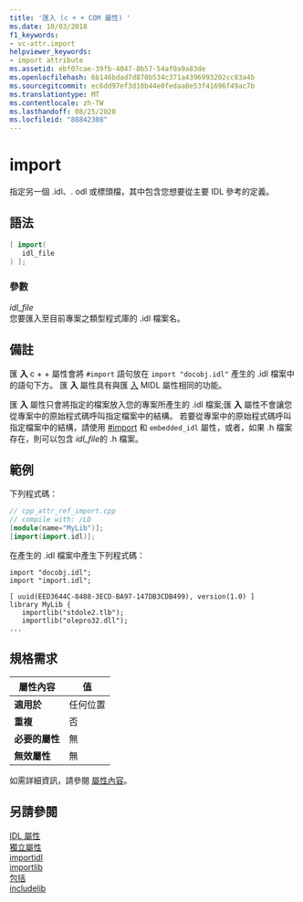 ```yaml
---
title: '匯入 (c + + COM 屬性) '
ms.date: 10/03/2018
f1_keywords:
- vc-attr.import
helpviewer_keywords:
- import attribute
ms.assetid: ebf07cae-39fb-4047-8b57-54af0a9a83de
ms.openlocfilehash: 6b146bdad7d870b534c371a4396993202cc83a4b
ms.sourcegitcommit: ec6dd97ef3d10b44e0fedaa8e53f41696f49ac7b
ms.translationtype: MT
ms.contentlocale: zh-TW
ms.lasthandoff: 08/25/2020
ms.locfileid: "88842308"
---
```

# <a name="import"></a>import

指定另一個 .idl、. odl 或標頭檔，其中包含您想要從主要 IDL 參考的定義。

## <a name="syntax"></a>語法

```cpp
[ import(
   idl_file
) ];
```

### <a name="parameters"></a>參數

*idl_file*<br/>
您要匯入至目前專案之類型程式庫的 .idl 檔案名。

## <a name="remarks"></a>備註

匯 **入** c + + 屬性會將 `#import` 語句放在 `import "docobj.idl"` 產生的 .idl 檔案中的語句下方。 匯 **入** 屬性具有與匯 [入](/windows/win32/Midl/import) MIDL 屬性相同的功能。

匯 **入** 屬性只會將指定的檔案放入您的專案所產生的 .idl 檔案;匯 **入** 屬性不會讓您從專案中的原始程式碼呼叫指定檔案中的結構。  若要從專案中的原始程式碼呼叫指定檔案中的結構，請使用 [#import](../../preprocessor/hash-import-directive-cpp.md) 和 `embedded_idl` 屬性，或者，如果 .h 檔案存在，則可以包含 *idl_file*的 .h 檔案。

## <a name="example"></a>範例

下列程式碼：

```cpp
// cpp_attr_ref_import.cpp
// compile with: /LD
[module(name="MyLib")];
[import(import.idl)];
```

在產生的 .idl 檔案中產生下列程式碼：

```
import "docobj.idl";
import "import.idl";

[ uuid(EED3644C-8488-3ECD-BA97-147DB3CDB499), version(1.0) ]
library MyLib {
   importlib("stdole2.tlb");
   importlib("olepro32.dll");
...
```

## <a name="requirements"></a>規格需求

| 屬性內容 | 值 |
|-|-|
|**適用於**|任何位置|
|**重複**|否|
|**必要的屬性**|無|
|**無效屬性**|無|

如需詳細資訊，請參閱 [屬性內容](cpp-attributes-com-net.md#contexts)。

## <a name="see-also"></a>另請參閱

[IDL 屬性](idl-attributes.md)<br/>
[獨立屬性](stand-alone-attributes.md)<br/>
[importidl](importidl.md)<br/>
[importlib](importlib.md)<br/>
[包括](include-cpp.md)<br/>
[includelib](includelib-cpp.md)
